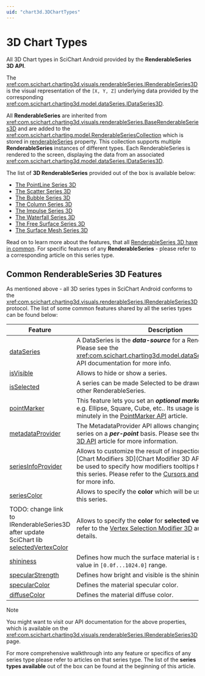 ```yaml
---
uid: "chart3d.3DChartTypes"
---
```


# 3D Chart Types

All 3D Chart types in SciChart Android provided by the **RenderableSeries 3D API**.

The <xref:com.scichart.charting3d.visuals.renderableSeries.IRenderableSeries3D> is the visual representation of the `[X, Y, Z]` underlying data provided by the corresponding <xref:com.scichart.charting3d.model.dataSeries.IDataSeries3D>.

All **RenderableSeries** are inherited from <xref:com.scichart.charting3d.visuals.renderableSeries.BaseRenderableSeries3D> and are added to the <xref:com.scichart.charting.model.RenderableSeriesCollection> which is stored in [renderableSeries](xref:com.scichart.charting3d.visuals.ISciChartSurface3D.getRenderableSeries()) property. This collection supports multiple **RenderableSeries** instances of different types. Each RenderableSeries is rendered to the screen, displaying the data from an associated <xref:com.scichart.charting3d.model.dataSeries.IDataSeries3D>.

The list of **3D RenderableSeries** provided out of the box is available below:
- [The PointLine Series 3D](xref:chart3d.PointLineSeries3D)
- [The Scatter Series 3D](xref:chart3d.ScatterSeries3D)
- [The Bubble Series 3D](xref:chart3d.BubbleSeries3D)
- [The Column Series 3D](xref:chart3d.ColumnSeries3D)
- [The Impulse Series 3D](xref:chart3d.ImpulseSeries3D)
- [The Waterfall Series 3D](xref:chart3d.WaterfallSeries3D)
- [The Free Surface Series 3D](xref:chart3d.FreeSurfaceSeries3D)
- [The Surface Mesh Series 3D](xref:chart3d.SurfaceMeshSeries3D)

Read on to learn more about the features, that all [RenderableSeries 3D have in common](#common-renderableseries-3d-features). For specific features of any **RenderableSeries** - please refer to a corresponding article on this series type.

## Common RenderableSeries 3D Features
As mentioned above - all 3D series types in SciChart Android conforms to the <xref:com.scichart.charting3d.visuals.renderableSeries.IRenderableSeries3D> protocol. The list of some common features shared by all the series types can be found below:

| **Feature**                                  | **Description**                                                                            |
| -------------------------------------------- | ------------------------------------------------------------------------------------------ |
| [dataSeries](xref:com.scichart.charting3d.visuals.renderableSeries.IRenderableSeries3D.setDataSeries(com.scichart.charting3d.model.dataSeries.IDataSeries3D))          | A DataSeries is the ***data-source*** for a RenderableSeries 3D. Please see the <xref:com.scichart.charting3d.model.dataSeries.IDataSeries3D> API documentation for more info. |
| [isVisible](xref:com.scichart.charting.visuals.renderableSeries.IRenderableSeriesCore.setIsVisible(boolean))         | Allows to hide or show a series.                                                           |
| [isSelected](xref:com.scichart.charting.visuals.renderableSeries.IRenderableSeriesCore.setIsSelected(boolean))        | A series can be made Selected to be drawn on the top of other RenderableSeries.            |
| [pointMarker](xref:com.scichart.charting3d.visuals.renderableSeries.IRenderableSeries3D.setPointMarker(com.scichart.charting3d.visuals.pointMarkers.BasePointMarker3D))         | This feature lets you set an ***optional marker*** on data points, e.g. Ellipse, Square, Cube, etc.. Its usage is described minutely in the [PointMarker API](xref:chart3d.PointMarker3DAPI) article. |
| [metadataProvider](xref:com.scichart.charting3d.visuals.renderableSeries.IRenderableSeries3D.setMetadataProvider(com.scichart.charting3d.visuals.renderableSeries.metadataProviders.IMetadataProvider3D))    | The MetadataProvider API allows changing the color of a series on a ***per-point*** basis. Please see the [MetadataProvider 3D API](xref:chart3d.MetadataProvider3DAPI) article for more information. |
| [seriesInfoProvider](xref:com.scichart.charting3d.visuals.renderableSeries.IRenderableSeries3D.setSeriesInfoProvider(com.scichart.charting3d.visuals.renderableSeries.hitTest.ISeriesInfo3DProvider))  | Allows to customize the result of inspection of a series by [Chart Modifiers 3D](Chart Modifier 3D APIs.html). Also can be used to specify how modifiers tooltips have to appear for this series. Please refer to the [Cursors and Tooltips](xref:chartModifier3DAPIs.InteractivityTooltipModifier3D#customizing-tooltip-modifier-3d-tooltips) section for more info. |
| [seriesColor](xref:com.scichart.charting3d.visuals.renderableSeries.IRenderableSeries3D.getSeriesColor())         | Allows to specify the **color** which will be used while drawing this series.              |
| TODO: change link to IRenderableSeries3D after update SciChart lib [selectedVertexColor](xref:com.scichart.charting3d.visuals.renderableSeries.BaseRenderableSeries3D.setSelectedVertexColor(int)) | Allows to specify the **color** for **selected vertexes**. Please refer to the [Vertex Selection Modifier 3D](xref:chartModifier3DAPIs.InteractivityVertexSelectionModifier3D) article for more details. |
| [shininess](xref:com.scichart.charting3d.visuals.renderableSeries.IRenderableSeries3D.setShininess(float))           | Defines how much the surface material is shining. Expect value in `[0.0f...1024.0]` range. |
| [specularStrength](xref:com.scichart.charting3d.visuals.renderableSeries.IRenderableSeries3D.setSpecularStrength(float))    | Defines how bright and visible is the shining spot.                                        |
| [specularColor](xref:com.scichart.charting3d.visuals.renderableSeries.IRenderableSeries3D.setSpecularColor(int))       | Defines the material specular color.                                                       |
| [diffuseColor](xref:com.scichart.charting3d.visuals.renderableSeries.IRenderableSeries3D.setDiffuseColor(int))        | Defines the material diffuse color.                                                        |

> [!NOTE]
> You might want to visit our API documentation for the above properties, which is available on the <xref:com.scichart.charting3d.visuals.renderableSeries.IRenderableSeries3D> page.

For more comprehensive walkthrough into any feature or specifics of any series type please refer to articles on that series type. The list of the **series types available** out of the box can be found at the beginning of this article.